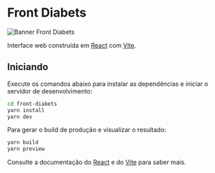 # Front Diabets

![Banner Front Diabets](../docs/front-diabets-banner.png)

Interface web construída em [React](https://reactjs.org/) com [Vite](https://vitejs.dev/).

## Iniciando

Execute os comandos abaixo para instalar as dependências e iniciar o servidor de desenvolvimento:

```bash
cd front-diabets
yarn install
yarn dev
```

Para gerar o build de produção e visualizar o resultado:

```bash
yarn build
yarn preview
```

Consulte a documentação do [React](https://reactjs.org/) e do [Vite](https://vitejs.dev/) para saber mais.

